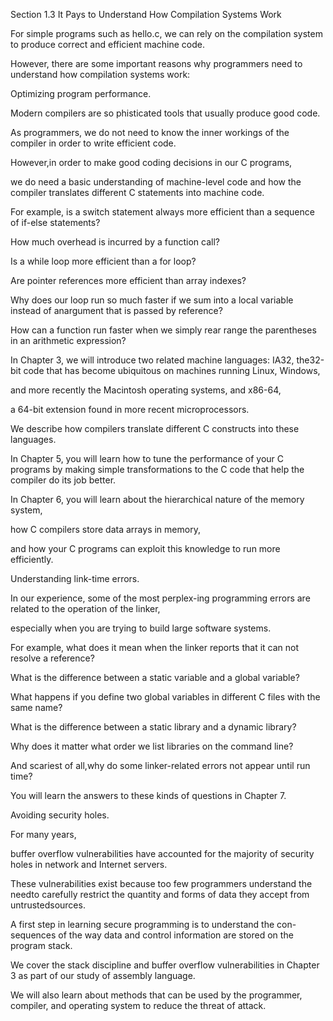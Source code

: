 Section 1.3 It Pays to Understand How Compilation Systems Work


For simple programs such as hello.c, we can rely on the compilation system to produce correct and efficient machine code. 


However, there are some important reasons why programmers need to understand how compilation systems work:

Optimizing program performance.

Modern compilers are so phisticated tools that usually produce good code. 

As programmers, we do not need to know the inner workings of the compiler in order to write efficient code. 

However,in order to make good coding decisions in our C programs,  

we do need a basic understanding of machine-level code and how the compiler translates different C statements into machine code. 

For example, is a switch statement always more efficient than a sequence of if-else statements?  

How  much overhead is incurred by a function call? 

Is a while loop more efficient than a for loop? 

Are pointer references more efficient than array indexes? 

Why does our loop run so much faster if we sum into a local variable instead of anargument that is passed by reference? 

How can a function run faster when we simply rear range the parentheses in an arithmetic expression?

In Chapter 3, we will introduce two related machine languages: IA32, the32-bit code that has become ubiquitous on machines running Linux, Windows,

and more recently the Macintosh operating systems, and x86-64, 

a 64-bit extension found in more recent microprocessors. 

We describe how compilers translate different C constructs into these languages. 

In Chapter 5, you will learn how to tune the performance of your C programs by making simple transformations to the C code that help  the compiler do its job better.

In Chapter 6, you will learn about the hierarchical nature of the memory system,

how C compilers store data arrays in memory, 

and how your C programs can exploit this knowledge to run more efficiently.

Understanding link-time errors.

In our experience, some of the most perplex-ing programming errors are related to the operation of the linker, 

especially when you are trying to build large software systems. 

For example, what does it mean when the linker reports that it can not resolve a reference? 

What is the difference between a static variable and a global variable? 

What happens if you define two global variables in different C files with the same name? 

What is the difference between a static library and a dynamic library? 

Why does it matter what order we list libraries on the command line? 

And scariest of all,why do some linker-related errors not appear until run time?

You will learn the answers to these kinds of questions in Chapter 7.

Avoiding security holes.

For many years,

buffer overflow vulnerabilities have accounted for the majority of security holes in network and Internet servers.


These vulnerabilities exist because too few programmers understand the needto carefully restrict the quantity and forms of data they accept from untrustedsources. 


A first step in learning secure programming is to understand the con-sequences of the way data and control information are stored on the program stack.  

We cover the stack discipline and buffer overflow vulnerabilities in Chapter 3 as part of our study of assembly language. 

We will also learn about methods that can be used by the programmer, compiler, and operating system to reduce the threat of attack.
